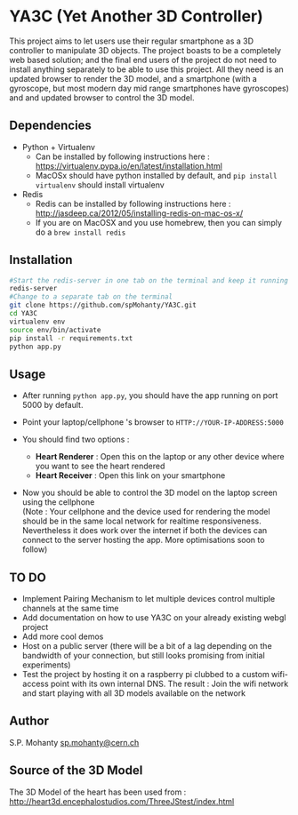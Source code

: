 YA3C (Yet Another 3D Controller)
================================

This project aims to let users use their regular smartphone as a 3D controller to manipulate 3D objects. The project boasts to be a completely web based solution; and the final end users of the project do not need to install anything separately to be able to use this project. All they need is an updated browser to render the 3D model, and a smartphone (with a gyroscope, but most modern day mid range smartphones have gyroscopes) and and updated browser to control the 3D model.

Dependencies
------------
* Python + Virtualenv
  * Can be installed by following instructions here : https://virtualenv.pypa.io/en/latest/installation.html
  * MacOSx should have python installed by default, and `pip install virtualenv` should install virtualenv
* Redis
  * Redis can be installed by following instructions here : http://jasdeep.ca/2012/05/installing-redis-on-mac-os-x/
  * If you are on MacOSX and you use homebrew, then you can simply do a `brew install redis`

Installation
------------
```bash
#Start the redis-server in one tab on the terminal and keep it running for the entire process
redis-server
#Change to a separate tab on the terminal
git clone https://github.com/spMohanty/YA3C.git
cd YA3C
virtualenv env
source env/bin/activate
pip install -r requirements.txt
python app.py
```

Usage
-------
* After running `python app.py`, you should have the app running on port 5000 by default.
* Point your laptop/cellphone 's browser to `HTTP://YOUR-IP-ADDRESS:5000`   
* You should find two options :
  * **Heart Renderer** : Open this on the laptop or any other device where you want to see the heart rendered
  * **Heart Receiver** : Open this link on your smartphone 

* Now you should be able to control the 3D model on the laptop screen using the cellphone   
(Note : Your cellphone and the device used for rendering the model should be in the same local network for realtime responsiveness.   
Nevertheless it does work over the internet if both the devices can connect to the server hosting the app. More optimisations soon to follow)

TO DO
----
* Implement Pairing Mechanism to let multiple devices control multiple channels at the same time
* Add documentation on how to use YA3C on your already existing webgl project
* Add more cool demos
* Host on a public server (there will be a bit of a lag depending on the bandwidth of your connection, but still looks promising from initial experiments)
* Test the project by hosting it on a raspberry pi clubbed to a custom wifi-access point with its own internal DNS. The result : Join the wifi network and start playing with all 3D models available on the network

Author
-------
S.P. Mohanty <sp.mohanty@cern.ch> 

Source of the 3D Model
-----------------------
The 3D Model of the heart has been used from : http://heart3d.encephalostudios.com/ThreeJStest/index.html
